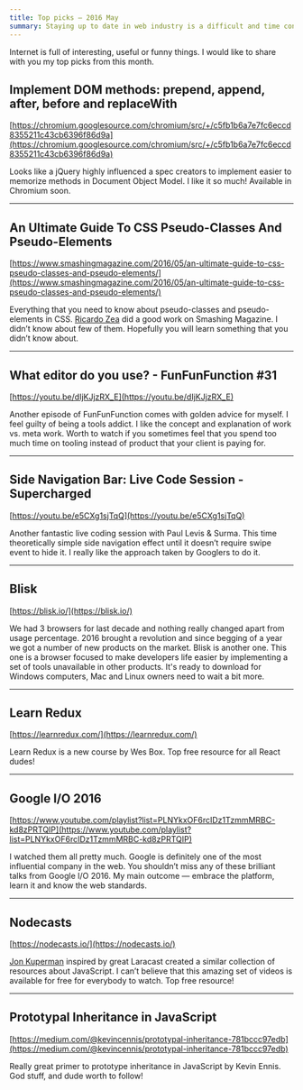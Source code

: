 ```yaml
---
title: Top picks — 2016 May
summary: Staying up to date in web industry is a difficult and time consuming task. I would like to share with you my top finds from the past month.
---
```


Internet is full of interesting, useful or funny things. I would like to share with you my top picks from this month.

## Implement DOM methods: prepend, append, after, before and replaceWith

[https://chromium.googlesource.com/chromium/src/+/c5fb1b6a7e7fc6eccd8355211c43cb6396f86d9a](https://chromium.googlesource.com/chromium/src/+/c5fb1b6a7e7fc6eccd8355211c43cb6396f86d9a)

Looks like a jQuery highly influenced a spec creators to implement easier to memorize methods in Document Object Model. I like it so much! Available in Chromium soon.

- - -

## An Ultimate Guide To CSS Pseudo-Classes And Pseudo-Elements

[https://www.smashingmagazine.com/2016/05/an-ultimate-guide-to-css-pseudo-classes-and-pseudo-elements/](https://www.smashingmagazine.com/2016/05/an-ultimate-guide-to-css-pseudo-classes-and-pseudo-elements/)

Everything that you need to know about pseudo-classes and pseudo-elements in CSS. [Ricardo Zea](https://twitter.com/ricardozea) did a good work on Smashing Magazine. I didn’t know about few of them. Hopefully you will learn something that you didn’t know about.

- - -

## What editor do you use? - FunFunFunction #31

[https://youtu.be/dIjKJjzRX_E](https://youtu.be/dIjKJjzRX_E)

Another episode of FunFunFunction comes with golden advice for myself. I feel guilty of being a tools addict. I like the concept and explanation of work vs. meta work. Worth to watch if you sometimes feel that you spend too much time on tooling instead of product that your client is paying for.

- - -

## Side Navigation Bar: Live Code Session - Supercharged

[https://youtu.be/e5CXg1sjTqQ](https://youtu.be/e5CXg1sjTqQ)

Another fantastic live coding session with Paul Levis & Surma. This time theoretically simple side navigation effect until it doesn’t require swipe event to hide it. I really like the approach taken by Googlers to do it.

- - -

## Blisk

[https://blisk.io/](https://blisk.io/)

We had 3 browsers for last decade and nothing really changed apart from usage percentage. 2016 brought a revolution and since begging of a year we got a number of new products on the market. Blisk is another one. This one is a browser focused to make developers life easier by implementing a set of tools unavailable in other products. It's ready to download for Windows computers, Mac and Linux owners need to wait a bit more.

- - -

## Learn Redux

[https://learnredux.com/](https://learnredux.com/)

Learn Redux is a new course by Wes Box. Top free resource for all React dudes!

- - -

## Google I/O 2016

[https://www.youtube.com/playlist?list=PLNYkxOF6rcIDz1TzmmMRBC-kd8zPRTQIP](https://www.youtube.com/playlist?list=PLNYkxOF6rcIDz1TzmmMRBC-kd8zPRTQIP)

I watched them all pretty much. Google is definitely one of the most influential company in the web. You shouldn’t miss any of these brilliant talks from Google I/O 2016. My main outcome — embrace the platform, learn it and know the web standards.

 - - -

## Nodecasts

[https://nodecasts.io/](https://nodecasts.io/)

[Jon Kuperman](https://twitter.com/jkup) inspired by great Laracast created a similar collection of resources about JavaScript. I can’t believe that this amazing set of videos is available for free for everybody to watch. Top free resource!

- - -

## Prototypal Inheritance in JavaScript

[https://medium.com/@kevincennis/prototypal-inheritance-781bccc97edb](https://medium.com/@kevincennis/prototypal-inheritance-781bccc97edb)

Really great primer to prototype inheritance in JavaScript by Kevin Ennis. God stuff, and dude worth to follow!
